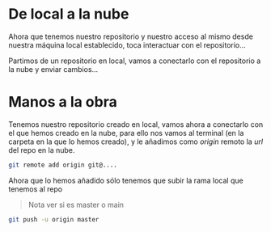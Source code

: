 # De local a la nube

Ahora que tenemos nuestro repositorio y nuestro acceso al mismo
desde nuestra máquina local establecido, toca interactuar con
el repositorio...

Partimos de un repositorio en local, vamos a conectarlo con el repositorio
a la nube y enviar cambios...

# Manos a la obra

Tenemos nuestro repositorio creado en local, vamos ahora a conectarlo
con el que hemos creado en la nube, para ello nos vamos al terminal
(en la carpeta en la que lo hemos creado), y le añadimos como _origin_
remoto la *url* del repo en la nube.

```bash
git remote add origin git@....
```

Ahora que lo hemos añadido sólo tenemos que subir la rama local que tenemos
al repo

> Nota ver si es master o main

```bash
git push -u origin master
```
